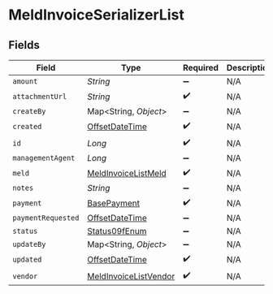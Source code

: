 # MeldInvoiceSerializerList


## Fields

| Field                                                                                     | Type                                                                                      | Required                                                                                  | Description                                                                               |
| ----------------------------------------------------------------------------------------- | ----------------------------------------------------------------------------------------- | ----------------------------------------------------------------------------------------- | ----------------------------------------------------------------------------------------- |
| `amount`                                                                                  | *String*                                                                                  | :heavy_minus_sign:                                                                        | N/A                                                                                       |
| `attachmentUrl`                                                                           | *String*                                                                                  | :heavy_check_mark:                                                                        | N/A                                                                                       |
| `createBy`                                                                                | Map<String, *Object*>                                                                     | :heavy_minus_sign:                                                                        | N/A                                                                                       |
| `created`                                                                                 | [OffsetDateTime](https://docs.oracle.com/javase/8/docs/api/java/time/OffsetDateTime.html) | :heavy_check_mark:                                                                        | N/A                                                                                       |
| `id`                                                                                      | *Long*                                                                                    | :heavy_check_mark:                                                                        | N/A                                                                                       |
| `managementAgent`                                                                         | *Long*                                                                                    | :heavy_minus_sign:                                                                        | N/A                                                                                       |
| `meld`                                                                                    | [MeldInvoiceListMeld](../../models/shared/MeldInvoiceListMeld.md)                         | :heavy_check_mark:                                                                        | N/A                                                                                       |
| `notes`                                                                                   | *String*                                                                                  | :heavy_minus_sign:                                                                        | N/A                                                                                       |
| `payment`                                                                                 | [BasePayment](../../models/shared/BasePayment.md)                                         | :heavy_check_mark:                                                                        | N/A                                                                                       |
| `paymentRequested`                                                                        | [OffsetDateTime](https://docs.oracle.com/javase/8/docs/api/java/time/OffsetDateTime.html) | :heavy_minus_sign:                                                                        | N/A                                                                                       |
| `status`                                                                                  | [Status09fEnum](../../models/shared/Status09fEnum.md)                                     | :heavy_minus_sign:                                                                        | N/A                                                                                       |
| `updateBy`                                                                                | Map<String, *Object*>                                                                     | :heavy_minus_sign:                                                                        | N/A                                                                                       |
| `updated`                                                                                 | [OffsetDateTime](https://docs.oracle.com/javase/8/docs/api/java/time/OffsetDateTime.html) | :heavy_check_mark:                                                                        | N/A                                                                                       |
| `vendor`                                                                                  | [MeldInvoiceListVendor](../../models/shared/MeldInvoiceListVendor.md)                     | :heavy_check_mark:                                                                        | N/A                                                                                       |